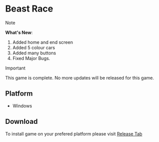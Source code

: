 # Beast Race
> [!Note]
> **What's New**:
> 1. Added home and end screen
> 2. Added 5 colour cars
> 3. Added many buttons
> 4. Fixed Major Bugs.

> [!Important]
> This game is complete. No more updates will be released for this game.

## Platform
- Windows

## Download
To install game on your prefered platform please visit [Release Tab](https://github.com/BIGBEASTISHANK/Beast-Race/releases/)
